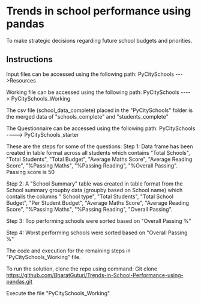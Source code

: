 # Trends in school performance using pandas
To make strategic decisions regarding future school budgets and priorities.

## Instructions
Input files can be accessed using the following path:
PyCitySchools --->Resources

Working file can be accessed using the following path:
PyCitySchools ----> PyCitySchools_Working

The csv file (school_data_complete) placed in the "PyCitySchools" folder is the merged data of "schools_complete" and "students_complete"

The Questionnaire can be accessed using the following path:
PyCitySchools ----> PyCitySchools_starter

These are the steps for some of the questions:
Step 1: Data frame has been created in table format across all students which contains "Total Schools", "Total Students", "Total Budget", "Average Maths Score", "Average Reading Score", "%Passing Maths", "%Passing Reading", "%Overall Passing".
    Passing score is 50

Step 2: A "School Summary" table was created in table format from the School summary groupby data (groupby based on School name) which contails the columns " School type", "Total Students", "Total School Budget", "Per Student Budget", "Average Maths Score", "Average Reading Score", "%Passing Maths", "%Passing Reading", "Overall Passing".

Step 3: Top performing schools were sorted based on "Overall Passing %"

Step 4: Worst performing schools were sorted based on "Overall Passing %"

The code and execution for the remaining steps in "PyCitySchools_Working" file.

To run the solution, clone the repo using command:
    Git clone https://github.com/BharatGuturi/Trends-in-School-Performance-using-pandas.git

Execute the file "PyCitySchools_Working"
